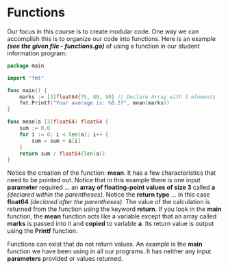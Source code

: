 # Functions

Our focus in this course is to create modular code.  One way we can accomplish this is to organize our code into functions.  Here is an example ***(see the given file - functions.go)*** of using a function in our student information program:

```go
package main

import "fmt"

func main() {
	marks := [3]float64{75, 80, 90} // Declare Array with 3 elements
	fmt.Printf("Your average is: %0.2f", mean(marks))
}

func mean(a [3]float64) float64 {
	sum := 0.0
	for i := 0; i < len(a); i++ {
		sum = sum + a[i]
	}
	return sum / float64(len(a))
}
```
Notice the creation of the function:  **mean**.  It has a few characteristics that need to be pointed out.  Notice that in this example there is one input **parameter** required ... an **array of floating-point values of size 3** called **a** _(declared within the parentheses)_.  Notice the **return type** ... in this case **float64** _(declared after the parentheses)_.  The value of the calculation is returned from the function using the keyword **return**.  If you look in the **main** function, the **mean** function acts like a variable except that an array called **marks** is passed into it and **copied** to variable **a**.  Its return value is output using the **Printf** function.

Functions can exist that do not return values.  An example is the **main** function we have been using in all our programs.  It has neither any input **parameters** provided or values returned.
